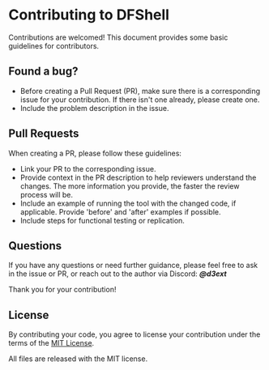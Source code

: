 # Contributing to DFShell

Contributions are welcomed! This document provides some basic guidelines for contributors.

## Found a bug?

- Before creating a Pull Request (PR), make sure there is a corresponding issue for your contribution. If there isn't one already, please create one.
- Include the problem description in the issue.

## Pull Requests

When creating a PR, please follow these guidelines:

- Link your PR to the corresponding issue.
- Provide context in the PR description to help reviewers understand the changes. The more information you provide, the faster the review process will be.
- Include an example of running the tool with the changed code, if applicable. Provide 'before' and 'after' examples if possible.
- Include steps for functional testing or replication.

## Questions

If you have any questions or need further guidance, please feel free to ask in the issue or PR, or reach out to the author via Discord: ***@d3ext***

Thank you for your contribution!

## License

By contributing your code, you agree to license your contribution under the terms of the [MIT License](https://github.com/D3Ext/DFShell/blob/main/LICENSE).

All files are released with the MIT license.

